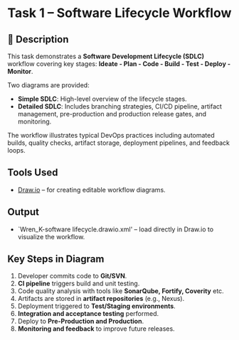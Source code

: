 # Task 1 – Software Lifecycle Workflow

## 📄 Description
This task demonstrates a **Software Development Lifecycle (SDLC)** workflow covering key stages: **Ideate - Plan - Code - Build - Test - Deploy - Monitor**.

Two diagrams are provided:

- **Simple SDLC**: High-level overview of the lifecycle stages.
- **Detailed SDLC**: Includes branching strategies, CI/CD pipeline, artifact management, pre-production and production release gates, and monitoring.

The workflow illustrates typical DevOps practices including automated builds, quality checks, artifact storage, deployment pipelines, and feedback loops.

## Tools Used
- [Draw.io](https://app.diagrams.net) – for creating editable workflow diagrams.

## Output
- `Wren_K-software lifecycle.drawio.xml' – load directly in Draw.io to visualize the workflow.

## Key Steps in Diagram
1. Developer commits code to **Git/SVN**.
2. **CI pipeline** triggers build and unit testing.
3. Code quality analysis with tools like **SonarQube, Fortify, Coverity** etc.
4. Artifacts are stored in **artifact repositories** (e.g., Nexus).
5. Deployment triggered to **Test/Staging environments**.
6. **Integration and acceptance testing** performed.
7. Deploy to **Pre-Production and Production**.
8. **Monitoring and feedback** to improve future releases.

